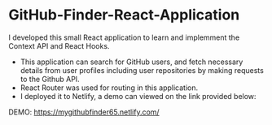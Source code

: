 # GitHub-Finder-React-Application

I developed this small React application to learn and implemment the Context API and React Hooks. 
- This application can search for GitHub users, and fetch necessary details from user profiles including user repositories by making requests to the Github API. 
- React Router was used for routing in this application. 
- I deployed it to Netlify, a demo can viewed on the link provided below:

DEMO: https://mygithubfinder65.netlify.com/
